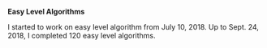 
**Easy Level Algorithms**

I started to work on easy level algorithm from July 10, 2018. Up to Sept. 24, 2018, I completed 120 easy level algorithms. 